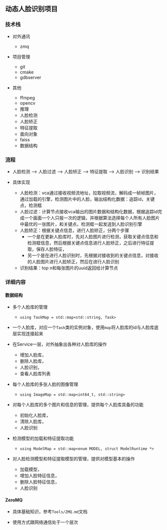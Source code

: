 ## 动态人脸识别项目

### 技术栈

+ 对外通讯
  + zmq

+ 项目管理
  + git 
  + cmake 
  + gdbserver

+ 其他
  + ffmpeg
  + opencv
  + 推理
  + 人脸检测
  + 人脸矫正
  + 特征提取
  + 面向对象
  + faiss
  + 数据结构

### 流程

+ 人脸检测 --> 人脸过滤 --> 人脸矫正 --> 特征提取 --> 人脸识别 --> 识别结果

+ 具体实现
  + 人脸检测：vca通过接收视频流地址，拉取视频流，解码成一帧帧图片，通过加载的引擎，检测图片中的人脸，输出结构化数据：追踪id，关键点，检测框
  + 人脸过滤：计算节点接收vca输出的图片数据和结构化数据，根据追踪id完成一个画面一个人只报一次的逻辑，并根据算法选择每个人所有人脸图片中最优的一张图片，和关键点，检测框一起发送到人脸识别引擎
  + 人脸矫正：根据关键点信息，进行人脸矫正，分两个步骤
    + 一个是在更新人脸库时，先对人脸图片进行检测，获取关键点信息和检测框信息，然后根据关键点信息进行人脸矫正，之后进行特征提取，保存人脸特征，
    + 另一个是在进行人脸识别时，先根据对接收到的关键点信息，对接收的人脸图片进行人脸矫正，然后在进行人脸识别
  + 识别结果：top n和每张图片的uuid返回给计算节点

### 详细内容

#### 数据结构

+ 多个人脸库的管理
  + `using TaskMap = std::map<std::string, Task>`
+ 一个人脸库，对应一个`Task`类的实例对象，使用`map`将人脸库的id与人脸库底层实现连接起来
+ 在Service一层，对外抽象出各种对人脸库的操作
  + 增加人脸库，
  + 删除人脸库，
  + 人脸识别，
  + 查看人脸库列表

+ 每个人脸库的多张人脸的图像管理
  + `using ImageMap = std::map<int64_t, std::string>`
+ 对每个人脸库的多个图片和信息的管理，提供每个人脸库具备的功能
  + 初始化人脸库，
  + 清除人脸库，
  + 人脸识别

+ 检测模型的加载和特征提取功能
  + `using ModelMap = std::map<enum MODEL, struct ModelRuntime *>`
+ 对人脸检测模型和特征提取模型的管理，提供对模型基本的操作
  + 加载模型，
  + 增加人脸特征信息，
  + 删除人脸特征信息，
  + 人脸识别

#### ZeroMQ

+ 具体基础知识，参考`Tools/ZMQ.md`文档

+ 使用方式跟网络通信处于一个层次